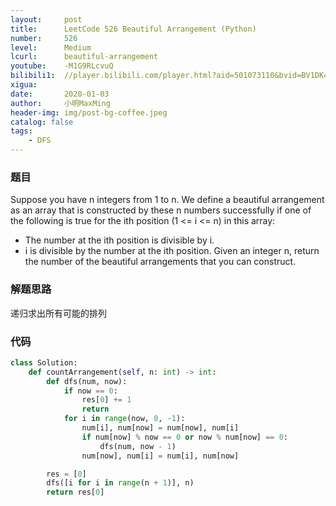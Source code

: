 ```yaml
---
layout:     post
title:      LeetCode 526 Beautiful Arrangement (Python)
number:     526
level:      Medium
lcurl:      beautiful-arrangement
youtube:    -M1G9RLcvuQ
bilibili1:  //player.bilibili.com/player.html?aid=501073110&bvid=BV1DK411M7QR&cid=276776784&page=1
xigua:      
date:       2020-01-03
author:     小明MaxMing
header-img: img/post-bg-coffee.jpeg
catalog: false
tags:
    - DFS
---
```


### 题目

Suppose you have n integers from 1 to n. We define a beautiful arrangement as an array that is constructed by these n numbers successfully if one of the following is true for the ith position (1 <= i <= n) in this array:

- The number at the ith position is divisible by i.
- i is divisible by the number at the ith position.
Given an integer n, return the number of the beautiful arrangements that you can construct.

### 解题思路

递归求出所有可能的排列

### 代码
```python
class Solution:
    def countArrangement(self, n: int) -> int:
        def dfs(num, now):
            if now == 0:
                res[0] += 1
                return
            for i in range(now, 0, -1):
                num[i], num[now] = num[now], num[i]
                if num[now] % now == 0 or now % num[now] == 0:
                    dfs(num, now - 1)
                num[now], num[i] = num[i], num[now]

        res = [0]
        dfs([i for i in range(n + 1)], n)
        return res[0]
```
